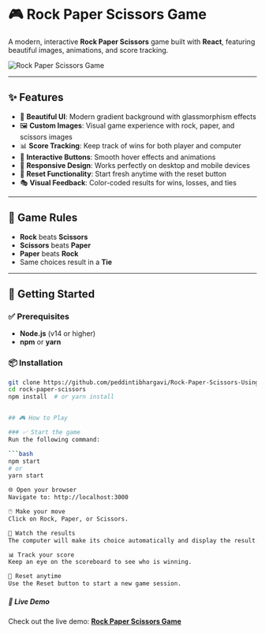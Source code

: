 # 🎮 Rock Paper Scissors Game

A modern, interactive **Rock Paper Scissors** game built with **React**, featuring beautiful images, animations, and score tracking.

![Rock Paper Scissors Game](https://via.placeholder.com/800x500/667eea/ffffff?text=Rock+Paper+Scissors+Game)

---

## ✨ Features

- 🎨 **Beautiful UI**: Modern gradient background with glassmorphism effects  
- 🖼️ **Custom Images**: Visual game experience with rock, paper, and scissors images  
- 📊 **Score Tracking**: Keep track of wins for both player and computer  
- 🎯 **Interactive Buttons**: Smooth hover effects and animations  
- 📱 **Responsive Design**: Works perfectly on desktop and mobile devices  
- 🔄 **Reset Functionality**: Start fresh anytime with the reset button  
- 🎭 **Visual Feedback**: Color-coded results for wins, losses, and ties  

---

## 🎯 Game Rules

- **Rock** beats **Scissors**  
- **Scissors** beats **Paper**  
- **Paper** beats **Rock**  
- Same choices result in a **Tie**

---

## 🚀 Getting Started

### ✅ Prerequisites

- **Node.js** (v14 or higher)  
- **npm** or **yarn**

### 📦 Installation

```bash
git clone https://github.com/peddintibhargavi/Rock-Paper-Scissors-Using-React.git
cd rock-paper-scissors
npm install  # or yarn install


## 🎮 How to Play

### ✅ Start the game
Run the following command:

```bash
npm start
# or
yarn start

🌐 Open your browser
Navigate to: http://localhost:3000

🖱️ Make your move
Click on Rock, Paper, or Scissors.

👀 Watch the results
The computer will make its choice automatically and display the result.

📊 Track your score
Keep an eye on the scoreboard to see who is winning.

🔄 Reset anytime
Use the Reset button to start a new game session.

```
##### 🚀 Live Demo

Check out the live demo: [**Rock Paper Scissors Game**](https://your-demo-link..app)